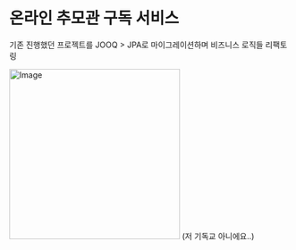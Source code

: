 # 온라인 추모관 구독 서비스

기존 진행했던 프로젝트를 JOOQ > JPA로 마이그레이션하며 비즈니스 로직들 리팩토링

<img width="305" alt="Image" src="https://github.com/user-attachments/assets/f4b4aae1-40d2-4b8f-aeb9-828301336378" />
(저 기독교 아니에요..)
